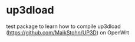 # up3dload

test package to learn how to compile up3dload (https://github.com/MaikStohn/UP3D) on OpenWrt
